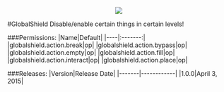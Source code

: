 <p align="center">
  <img src="https://raw.githubusercontent.com/Gamecrafter/PocketMine-Plugins/master/GlobalShield/images/icon.png?raw=true"/>
</p>
#GlobalShield
Disable/enable certain things in certain levels!

###Permissions:
|Name|Default|
|----|:-------:|
|globalshield.action.break|op|
|globalshield.action.bypass|op|
|globalshield.action.empty|op|
|globalshield.action.fill|op|
|globalshield.action.interact|op|
|globalshield.action.place|op|

###Releases:
|Version|Release Date|
|-------|------------|
|1.0.0|April 3, 2015|
